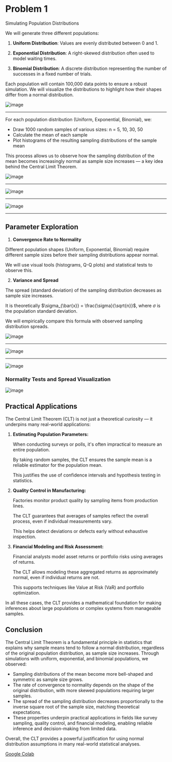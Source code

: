 # Problem 1

Simulating Population Distributions

We will generate three different populations:

1. **Uniform Distribution**: Values are evenly distributed between 0 and 1.

2. **Exponential Distribution**: A right-skewed distribution often used to model waiting times.

3. **Binomial Distribution**: A discrete distribution representing the number of successes in a fixed number of trials.

Each population will contain 100,000 data points to ensure a robust simulation.
We will visualize the distributions to highlight how their shapes differ from a normal distribution.

![image](stats1-1.png)

---

For each population distribution (Uniform, Exponential, Binomial), we:
- Draw 1000 random samples of various sizes: n = 5, 10, 30, 50
- Calculate the mean of each sample
- Plot histograms of the resulting sampling distributions of the sample mean

This process allows us to observe how the sampling distribution of the mean becomes increasingly normal as sample size increases — a key idea behind the Central Limit Theorem.

![image](stats1-2.png)

---

![image](stats1-4.png)

---
![image](stats1-3.png)

---

## Parameter Exploration

 1. **Convergence Rate to Normality**
   
   Different population shapes (Uniform, Exponential, Binomial) require different sample sizes before their sampling distributions appear normal.
   
   We will use visual tools (histograms, Q-Q plots) and statistical tests to observe this.

 2. **Variance and Spread**
   
   The spread (standard deviation) of the sampling distribution decreases as sample size increases.

   It is theoretically $\sigma_{\bar{x}} = \frac{\sigma}{\sqrt{n}}$, where $\sigma$ is the population standard deviation.
   
   We will empirically compare this formula with observed sampling distribution spreads.

![image](stats1-5.png)

---

![image](stats1-6.png)

---

![image](stats1-7.png)

### Normality Tests and Spread Visualization

![image](stats1-8.png)

## Practical Applications

The Central Limit Theorem (CLT) is not just a theoretical curiosity — it underpins many real-world applications:

1. **Estimating Population Parameters:**

    When conducting surveys or polls, it's often impractical to measure an entire population.
    
    By taking random samples, the CLT ensures the sample mean is a reliable estimator for the population mean.
   
    This justifies the use of confidence intervals and hypothesis testing in statistics.

2. **Quality Control in Manufacturing:**
    
    Factories monitor product quality by sampling items from production lines.
    
    The CLT guarantees that averages of samples reflect the overall process, even if individual measurements vary.
    
    This helps detect deviations or defects early without exhaustive inspection.

3. **Financial Modeling and Risk Assessment:**
   
    Financial analysts model asset returns or portfolio risks using averages of returns.
    
    The CLT allows modeling these aggregated returns as approximately normal, even if individual returns are not.
    
    This supports techniques like Value at Risk (VaR) and portfolio optimization.

In all these cases, the CLT provides a mathematical foundation for making inferences about large populations or complex systems from manageable samples.

## Conclusion

The Central Limit Theorem is a fundamental principle in statistics that explains why sample means tend to follow a normal distribution, regardless of the original population distribution, as sample size increases. Through simulations with uniform, exponential, and binomial populations, we observed:

- Sampling distributions of the mean become more bell-shaped and symmetric as sample size grows.
- The rate of convergence to normality depends on the shape of the original distribution, with more skewed populations requiring larger samples.
- The spread of the sampling distribution decreases proportionally to the inverse square root of the sample size, matching theoretical expectations.
- These properties underpin practical applications in fields like survey sampling, quality control, and financial modeling, enabling reliable inference and decision-making from limited data.

Overall, the CLT provides a powerful justification for using normal distribution assumptions in many real-world statistical analyses.


[Google Colab](https://colab.research.google.com/drive/1OYUPMbmXrXpP1u9pxJ4wsWCXWQaEdV2P?usp=sharing)